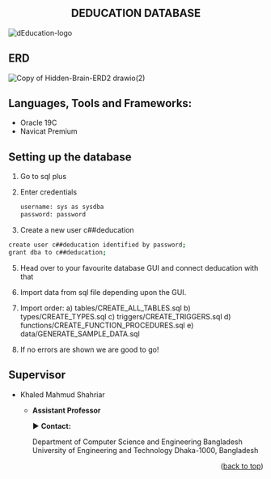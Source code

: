 <h2 align="center">DEDUCATION DATABASE</h3>

![dEducation-logo](https://user-images.githubusercontent.com/62663759/187912013-d1653a15-833a-4102-9091-0c9aa96b8505.png)

## ERD

![Copy of Hidden-Brain-ERD2 drawio(2)](https://user-images.githubusercontent.com/62663759/187913372-7e328aa0-2099-4b8d-8f95-5aa119d017c9.png)

## Languages, Tools and Frameworks:<a name="tools"></a>

- Oracle 19C
- Navicat Premium

## Setting up the database

1. Go to sql plus

2. Enter credentials

   ```sh
   username: sys as sysdba
   password: password
   ```

3. Create a new user c##deducation

```sh
create user c##deducation identified by password;
grant dba to c##deducation;
```

5. Head over to your favourite database GUI and connect deducation with that

6. Import data from sql file depending upon the GUI.

7. Import order: a) tables/CREATE_ALL_TABLES.sql b) types/CREATE_TYPES.sql c) triggers/CREATE_TRIGGERS.sql d) functions/CREATE_FUNCTION_PROCEDURES.sql e) data/GENERATE_SAMPLE_DATA.sql

8. If no errors are shown we are good to go!

## Supervisor

- Khaled Mahmud Shahriar

  - **Assistant Professor**

    :arrow_forward: **Contact:**

    Department of Computer Science and Engineering
    Bangladesh University of Engineering and Technology
    Dhaka-1000, Bangladesh

<p align="right">(<a href="#top">back to top</a>)</p>
